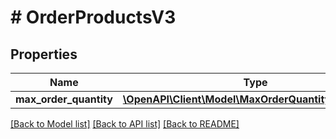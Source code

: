 # # OrderProductsV3

## Properties

Name | Type | Description | Notes
------------ | ------------- | ------------- | -------------
**max_order_quantity** | [**\OpenAPI\Client\Model\MaxOrderQuantityProductsV3**](MaxOrderQuantityProductsV3.md) |  | [optional]

[[Back to Model list]](../../README.md#models) [[Back to API list]](../../README.md#endpoints) [[Back to README]](../../README.md)
